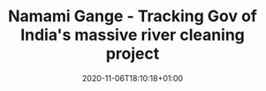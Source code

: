 ---
title: "Namami Gange - Tracking Gov of India's massive river cleaning project"
description: ""
lead: ""
date: 2020-11-06T18:10:18+01:00
lastmod: 2020-11-06T18:10:18+01:00
draft: false
images: ["namamigange.png"]
link: "https://namamigange.github.io"
menu:
  showcase:
    parent: "browse"
    name: "Namami Gange"
weight: 010
toc: false
type: "showcase"
---